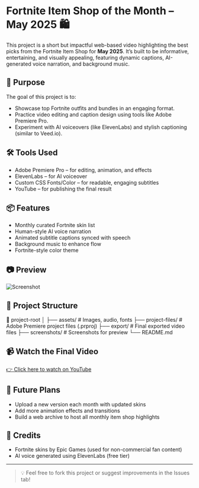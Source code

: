 # Fortnite Item Shop of the Month – May 2025 🛍️

This project is a short but impactful web-based video highlighting the best picks from the Fortnite Item Shop for **May 2025**. It’s built to be informative, entertaining, and visually appealing, featuring dynamic captions, AI-generated voice narration, and background music.

## 🎯 Purpose

The goal of this project is to:
- Showcase top Fortnite outfits and bundles in an engaging format.
- Practice video editing and caption design using tools like Adobe Premiere Pro.
- Experiment with AI voiceovers (like ElevenLabs) and stylish captioning (similar to Veed.io).

## 🛠 Tools Used

- Adobe Premiere Pro – for editing, animation, and effects
- ElevenLabs – for AI voiceover
- Custom CSS Fonts/Color – for readable, engaging subtitles
- YouTube – for publishing the final result

## 📦 Features

- Monthly curated Fortnite skin list
- Human-style AI voice narration
- Animated subtitle captions synced with speech
- Background music to enhance flow
- Fortnite-style color theme

## 📷 Preview

![Screenshot](./screenshots/preview.png)

## 📁 Project Structure

📂 project-root
│
├── assets/ # Images, audio, fonts
├── project-files/ # Adobe Premiere project files (.prproj)
├── export/ # Final exported video files
├── screenshots/ # Screenshots for preview
└── README.md


## 📹 Watch the Final Video

[👉 Click here to watch on YouTube](https://www.youtube.com/your-link-here)

## 🚀 Future Plans

- Upload a new version each month with updated skins
- Add more animation effects and transitions
- Build a web archive to host all monthly item shop highlights

## 🙌 Credits

- Fortnite skins by Epic Games (used for non-commercial fan content)
- AI voice generated using ElevenLabs (free tier)

---

> 💡 Feel free to fork this project or suggest improvements in the Issues tab!
